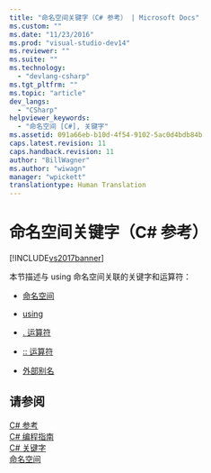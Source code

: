```yaml
---
title: "命名空间关键字（C# 参考） | Microsoft Docs"
ms.custom: ""
ms.date: "11/23/2016"
ms.prod: "visual-studio-dev14"
ms.reviewer: ""
ms.suite: ""
ms.technology: 
  - "devlang-csharp"
ms.tgt_pltfrm: ""
ms.topic: "article"
dev_langs: 
  - "CSharp"
helpviewer_keywords: 
  - "命名空间 [C#], 关键字"
ms.assetid: 091a66eb-b10d-4f54-9102-5ac0d4bdb84b
caps.latest.revision: 11
caps.handback.revision: 11
author: "BillWagner"
ms.author: "wiwagn"
manager: "wpickett"
translationtype: Human Translation
---
```

# 命名空间关键字（C# 参考）
[!INCLUDE[vs2017banner](../../../csharp/includes/vs2017banner.md)]

本节描述与 using 命名空间关联的关键字和运算符：  
  
-   [命名空间](../../../csharp/language-reference/keywords/namespace.md)  
  
-   [using](../../../csharp/language-reference/keywords/using.md)  
  
-   [.  运算符](../../../csharp/language-reference/operators/member-access-operator.md)  
  
-   [:: 运算符](../../../csharp/language-reference/operators/namespace-alias-qualifer.md)  
  
-   [外部别名](../../../csharp/language-reference/keywords/extern-alias.md)  
  
## 请参阅  
 [C\# 参考](../../../csharp/language-reference/index.md)   
 [C\# 编程指南](../../../csharp/programming-guide/index.md)   
 [C\# 关键字](../../../csharp/language-reference/keywords/index.md)   
 [命名空间](../../../csharp/programming-guide/namespaces/index.md)